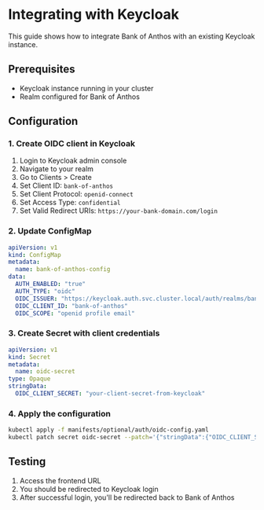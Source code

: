 # Integrating with Keycloak

This guide shows how to integrate Bank of Anthos with an existing Keycloak instance.

## Prerequisites
- Keycloak instance running in your cluster
- Realm configured for Bank of Anthos

## Configuration

### 1. Create OIDC client in Keycloak
1. Login to Keycloak admin console
2. Navigate to your realm
3. Go to Clients > Create
4. Set Client ID: `bank-of-anthos`
5. Set Client Protocol: `openid-connect`
6. Set Access Type: `confidential`
7. Set Valid Redirect URIs: `https://your-bank-domain.com/login`

### 2. Update ConfigMap
```yaml
apiVersion: v1
kind: ConfigMap
metadata:
  name: bank-of-anthos-config
data:
  AUTH_ENABLED: "true"
  AUTH_TYPE: "oidc"
  OIDC_ISSUER: "https://keycloak.auth.svc.cluster.local/auth/realms/bank"
  OIDC_CLIENT_ID: "bank-of-anthos"
  OIDC_SCOPE: "openid profile email"
```

### 3. Create Secret with client credentials
```yaml
apiVersion: v1
kind: Secret
metadata:
  name: oidc-secret
type: Opaque
stringData:
  OIDC_CLIENT_SECRET: "your-client-secret-from-keycloak"
```

### 4. Apply the configuration
```bash
kubectl apply -f manifests/optional/auth/oidc-config.yaml
kubectl patch secret oidc-secret --patch='{"stringData":{"OIDC_CLIENT_SECRET":"actual-secret"}}'
```

## Testing
1. Access the frontend URL
2. You should be redirected to Keycloak login
3. After successful login, you'll be redirected back to Bank of Anthos